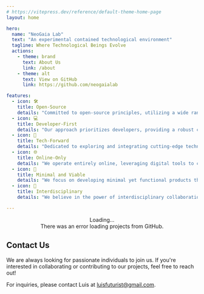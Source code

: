 ```yaml
---
# https://vitepress.dev/reference/default-theme-home-page
layout: home

hero:
  name: "NeoGaia Lab"
  text: "An experimental contained technological environment"
  tagline: Where Technological Beings Evolve
  actions:
    - theme: brand
      text: About Us
      link: /about
    - theme: alt
      text: View on GitHub
      link: https://github.com/neogaialab

features:
  - icon: 🛠️
    title: Open-Source
    details: "Committed to open-source principles, utilizing a wide range of open-source technologies in our projects and striving to make our work open-source whenever possible, fostering collaboration and innovation."
  - icon: 💻
    title: Developer-First
    details: "Our approach prioritizes developers, providing a robust coding experience that allows for deep customization and scalability without relying on low-code solutions."
  - icon: 🚀
    title: Tech-Forward
    details: "Dedicated to exploring and integrating cutting-edge technologies, especially in generative AI, we keep our projects at the forefront of technological advancement."
  - icon: 🌐
    title: Online-Only
    details: "We operate entirely online, leveraging digital tools to connect, collaborate, and experiment, ensuring accessibility and inclusivity in our projects."
  - icon: 🌱
    title: Minimal and Viable
    details: "We focus on developing minimal yet functional products that facilitate rapid prototyping and iterative development, allowing us to respond swiftly to feedback and user needs."
  - icon: 🌈
    title: Interdisciplinary
    details: "We believe in the power of interdisciplinary collaboration, integrating insights from various fields to enrich our projects and address complex challenges."

---
```


<script setup>
import { onBeforeMount } from "vue"; 
import { VPTeamPageTitle, VPTeamMembers, VPLink, VPHomeContent } from "vitepress/theme";
import { useGithubPinnedRepos } from "./composables/useGithubPinnedRepos";
import PageSection from "./components/PageSection.vue";
import Projects from "./components/Projects.vue";
import ProjectsItem from "./components/ProjectsItem.vue";

const { data: projects, isLoading, err, fetchData } = useGithubPinnedRepos();
onBeforeMount(() => {
    fetchData(["neogaialab"]);
});
</script>

<div>
    <VPTeamPageTitle>
        <template #title>Our Projects</template>
        <template #lead>
          Discover our diverse range of projects focused on developing minimal and viable solutions using cutting-edge technologies.
        </template>
    </VPTeamPageTitle>
    <div v-if="isLoading" class="feedback loading">Loading...</div>
    <div v-else>
        <div v-if="err" class="feedback error">
            There was an error loading projects from GitHub.
        </div>
        <Projects v-else :projects="projects" />
    </div>
</div>

<style scoped lang="scss">
.feedback {
    text-align: center;
}

.loading {
    color: var(--vp-c-gray-1);
}

.error {
    color: var(--vp-c-danger-1);
}
</style>

## Contact Us

We are always looking for passionate individuals to join us. If you're interested in collaborating or contributing to our projects, feel free to reach out!

For inquiries, please contact Luis at <VPLink href="mailto:luisfuturist@gmail.com">luisfuturist@gmail.com</VPLink>.

<style>
:root {
  --vp-home-hero-name-color: transparent;
  --vp-home-hero-name-background: -webkit-linear-gradient(120deg, #bd34fe, #41d1ff);
}
</style>